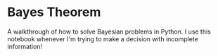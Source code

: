 # Bayes Theorem

A walkthrough of how to solve Bayesian problems in Python. I use this notebook whenever I'm trying to make a decision with incomplete information!
